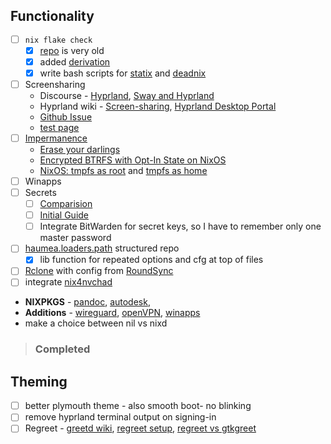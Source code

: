 ## Functionality
- [ ] `nix flake check`
    - [x] [repo](https://github.com/Gerschtli/nix-formatter-pack) is very old
    - [x] added [derivation](https://msfjarvis.dev/posts/writing-your-own-nix-flake-checks)
    - [x] write bash scripts for [statix](https://github.com/nerdypepper/statix) and [deadnix](https://github.com/astro/deadnix)
- [ ] Screensharing
    - Discourse - [Hyprland](https://discourse.nixos.org/t/hyprland-screen-sharing/43658), [Sway and Hyprland](https://discourse.nixos.org/t/sway-and-firefox-screensharing/31576)
    - Hyprland wiki - [Screen-sharing](https://wiki.hyprland.org/hyprland-wiki/pages/Useful-Utilities/Screen-Sharing/), [Hyprland Desktop Portal](https://wiki.hyprland.org/hyprland-wiki/pages/Useful-Utilities/Hyprland-desktop-portal/)
    - [Github Issue](https://github.com/hyprwm/Hyprland/issues/6396)
    - [test page](https://mozilla.github.io/webrtc-landing/gum_test.html)
- [ ] [Impermanence](https://github.com/nix-community/impermanence)
  - [Erase your darlings](https://grahamc.com/blog/erase-your-darlings)
  - [Encrypted BTRFS with Opt-In State on NixOS](https://mt-caret.github.io/blog/posts/2020-06-29-optin-state.html)
  - [NixOS: tmpfs as root](https://elis.nu/blog/2020/05/nixos-tmpfs-as-root/) and [tmpfs as home](https://elis.nu/blog/2020/06/nixos-tmpfs-as-home/)
- [ ] Winapps
- [ ] Secrets
  - [ ] [Comparision](https://nixos.wiki/wiki/Comparison_of_secret_managing_schemes)
  - [ ] [Initial Guide](https://0xda.de/blog/2024/07/framework-and-nixos-sops-nix-secrets-management/)
  - [ ] Integrate BitWarden for secret keys, so I have to remember only one master password
- [ ] [haumea.loaders.path](https://nix-community.github.io/haumea/api/loaders.html#loaderspath) structured repo 
    - [x] lib function for repeated options and cfg at top of files
- [ ] [Rclone](https://wiki.nixos.org/wiki/Rclone) with config from [RoundSync](https://github.com/newhinton/Round-Sync)
- [ ] integrate [nix4nvchad](https://github.com/nix-community/nix4nvchad?tab=readme-ov-file)
- **NIXPKGS** - 
  [pandoc](https://pandoc.org/installing.html), 
  [autodesk](https://github.com/cryinkfly/Autodesk-Fusion-360-for-Linux/wiki/Documentation#--arch-linux-based), 
- **Additions** - 
  [wireguard](https://nixos.wiki/wiki/WireGuard), 
  [openVPN](https://nixos.wiki/wiki/OpenVPN), 
  [winapps](https://github.com/winapps-org/winapps)
- make a choice between nil vs nixd

> ### Completed
> 

## Theming
- [ ] better plymouth theme - also smooth boot- no blinking 
- [ ] remove hyprland terminal output on signing-in 
- [ ] Regreet - 
  [greetd wiki](https://nixos.wiki/wiki/Greetd), 
  [regreet setup](https://discourse.nixos.org/t/setting-up-regreet/53623), 
  [regreet vs gtkgreet](https://discourse.nixos.org/t/gtkgreet-or-regreeter-with-greetd-with-hyprland/29202)
